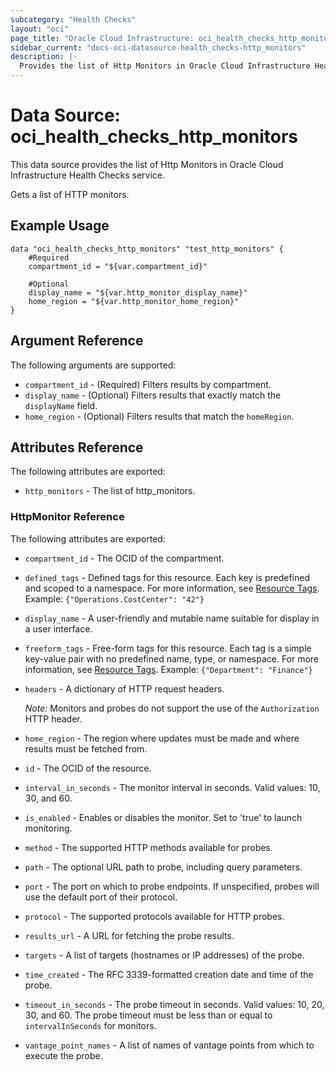 ```yaml
---
subcategory: "Health Checks"
layout: "oci"
page_title: "Oracle Cloud Infrastructure: oci_health_checks_http_monitors"
sidebar_current: "docs-oci-datasource-health_checks-http_monitors"
description: |-
  Provides the list of Http Monitors in Oracle Cloud Infrastructure Health Checks service
---
```


# Data Source: oci_health_checks_http_monitors
This data source provides the list of Http Monitors in Oracle Cloud Infrastructure Health Checks service.

Gets a list of HTTP monitors.


## Example Usage

```hcl
data "oci_health_checks_http_monitors" "test_http_monitors" {
	#Required
	compartment_id = "${var.compartment_id}"

	#Optional
	display_name = "${var.http_monitor_display_name}"
	home_region = "${var.http_monitor_home_region}"
}
```

## Argument Reference

The following arguments are supported:

* `compartment_id` - (Required) Filters results by compartment.
* `display_name` - (Optional) Filters results that exactly match the `displayName` field.
* `home_region` - (Optional) Filters results that match the `homeRegion`.


## Attributes Reference

The following attributes are exported:

* `http_monitors` - The list of http_monitors.

### HttpMonitor Reference

The following attributes are exported:

* `compartment_id` - The OCID of the compartment.
* `defined_tags` - Defined tags for this resource. Each key is predefined and scoped to a namespace. For more information, see [Resource Tags](https://docs.cloud.oracle.com/iaas/Content/General/Concepts/resourcetags.htm). Example: `{"Operations.CostCenter": "42"}` 
* `display_name` - A user-friendly and mutable name suitable for display in a user interface.
* `freeform_tags` - Free-form tags for this resource. Each tag is a simple key-value pair with no predefined name, type, or namespace.  For more information, see [Resource Tags](https://docs.cloud.oracle.com/iaas/Content/General/Concepts/resourcetags.htm). Example: `{"Department": "Finance"}` 
* `headers` - A dictionary of HTTP request headers.

	*Note:* Monitors and probes do not support the use of the `Authorization` HTTP header. 
* `home_region` - The region where updates must be made and where results must be fetched from. 
* `id` - The OCID of the resource.
* `interval_in_seconds` - The monitor interval in seconds. Valid values: 10, 30, and 60. 
* `is_enabled` - Enables or disables the monitor. Set to 'true' to launch monitoring. 
* `method` - The supported HTTP methods available for probes.
* `path` - The optional URL path to probe, including query parameters.
* `port` - The port on which to probe endpoints. If unspecified, probes will use the default port of their protocol. 
* `protocol` - The supported protocols available for HTTP probes.
* `results_url` - A URL for fetching the probe results.
* `targets` - A list of targets (hostnames or IP addresses) of the probe.
* `time_created` - The RFC 3339-formatted creation date and time of the probe. 
* `timeout_in_seconds` - The probe timeout in seconds. Valid values: 10, 20, 30, and 60. The probe timeout must be less than or equal to `intervalInSeconds` for monitors. 
* `vantage_point_names` - A list of names of vantage points from which to execute the probe.

